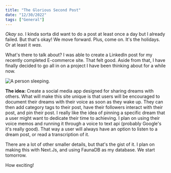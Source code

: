 ```yaml
---
title: "The Glorious Second Post"
date: "12/30/2022"
tags: ["General"]
---
```


*Okay so.* I kinda sorta did want to do a post at least once a day but I already failed. But that's okay! We move forward. Plus, come on. It's the holidays. Or at least it *was*. 


What's there to talk about? I was able to create a LinkedIn post for my recently completed E-commerce site. That felt good. Aside from that, I have finally decided to go all in on a project I have been thinking about for a while now. 

![A person sleeping.](https://www.pngkey.com/png/detail/112-1120811_bed-sleep-svg-icon-sleep-png.png)

**The idea:**
Create a social media app designed for sharing dreams with others. What will make this site unique is that users will be encouraged to document their dreams with their voice as soon as they wake up. They can then add category tags to their post, have their followers interact with their post, and pin their post. I really like the idea of pinning a specific dream that a user might want to dedicate their time to achieving. I plan on using their voice memos and running it through a voice to text api (probably Google's it's really good). That way a user will always have an option to listen to a dream post, or read a transcription of it. 

There are a lot of other smaller details, but that's the gist of it. I plan on making this with Next.Js, and using FaunaDB as my database. We start tomorrow. 

How exciting!